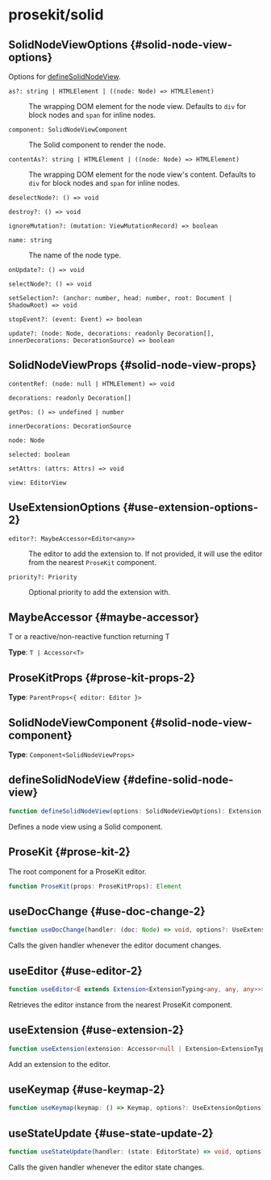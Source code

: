# prosekit/solid

## SolidNodeViewOptions {#solid-node-view-options}

Options for [defineSolidNodeView](solid.md#define-solid-node-view).

<dl>

<dt>

`as?: string | HTMLElement | ((node: Node) => HTMLElement)`

</dt>

<dd>

The wrapping DOM element for the node view. Defaults to `div` for block nodes and `span` for inline nodes.

</dd>

<dt>

`component: SolidNodeViewComponent`

</dt>

<dd>

The Solid component to render the node.

</dd>

<dt>

`contentAs?: string | HTMLElement | ((node: Node) => HTMLElement)`

</dt>

<dd>

The wrapping DOM element for the node view's content. Defaults to `div` for block nodes and `span` for inline nodes.

</dd>

<dt>

`deselectNode?: () => void`

</dt>

<dd>

</dd>

<dt>

`destroy?: () => void`

</dt>

<dd>

</dd>

<dt>

`ignoreMutation?: (mutation: ViewMutationRecord) => boolean`

</dt>

<dd>

</dd>

<dt>

`name: string`

</dt>

<dd>

The name of the node type.

</dd>

<dt>

`onUpdate?: () => void`

</dt>

<dd>

</dd>

<dt>

`selectNode?: () => void`

</dt>

<dd>

</dd>

<dt>

`setSelection?: (anchor: number, head: number, root: Document | ShadowRoot) => void`

</dt>

<dd>

</dd>

<dt>

`stopEvent?: (event: Event) => boolean`

</dt>

<dd>

</dd>

<dt>

`update?: (node: Node, decorations: readonly Decoration[], innerDecorations: DecorationSource) => boolean`

</dt>

<dd>

</dd>

</dl>

## SolidNodeViewProps {#solid-node-view-props}

<dl>

<dt>

`contentRef: (node: null | HTMLElement) => void`

</dt>

<dd>

</dd>

<dt>

`decorations: readonly Decoration[]`

</dt>

<dd>

</dd>

<dt>

`getPos: () => undefined | number`

</dt>

<dd>

</dd>

<dt>

`innerDecorations: DecorationSource`

</dt>

<dd>

</dd>

<dt>

`node: Node`

</dt>

<dd>

</dd>

<dt>

`selected: boolean`

</dt>

<dd>

</dd>

<dt>

`setAttrs: (attrs: Attrs) => void`

</dt>

<dd>

</dd>

<dt>

`view: EditorView`

</dt>

<dd>

</dd>

</dl>

## UseExtensionOptions {#use-extension-options-2}

<dl>

<dt>

`editor?: MaybeAccessor<Editor<any>>`

</dt>

<dd>

The editor to add the extension to. If not provided, it will use the
editor from the nearest `ProseKit` component.

</dd>

<dt>

`priority?: Priority`

</dt>

<dd>

Optional priority to add the extension with.

</dd>

</dl>

## MaybeAccessor {#maybe-accessor}

T or a reactive/non-reactive function returning T

**Type**: `T | Accessor<T>`

## ProseKitProps {#prose-kit-props-2}

**Type**: `ParentProps<{ editor: Editor }>`

## SolidNodeViewComponent {#solid-node-view-component}

**Type**: `Component<SolidNodeViewProps>`

## defineSolidNodeView {#define-solid-node-view}

```ts
function defineSolidNodeView(options: SolidNodeViewOptions): Extension
```

Defines a node view using a Solid component.

## ProseKit {#prose-kit-2}

The root component for a ProseKit editor.

```ts
function ProseKit(props: ProseKitProps): Element
```

## useDocChange {#use-doc-change-2}

```ts
function useDocChange(handler: (doc: Node) => void, options?: UseExtensionOptions): void
```

Calls the given handler whenever the editor document changes.

## useEditor {#use-editor-2}

```ts
function useEditor<E extends Extension<ExtensionTyping<any, any, any>>>(options?: { update?: boolean }): () => Editor<E>
```

Retrieves the editor instance from the nearest ProseKit component.

## useExtension {#use-extension-2}

```ts
function useExtension(extension: Accessor<null | Extension<ExtensionTyping<any, any, any>>>, options?: UseExtensionOptions): void
```

Add an extension to the editor.

## useKeymap {#use-keymap-2}

```ts
function useKeymap(keymap: () => Keymap, options?: UseExtensionOptions): void
```

## useStateUpdate {#use-state-update-2}

```ts
function useStateUpdate(handler: (state: EditorState) => void, options?: UseExtensionOptions): void
```

Calls the given handler whenever the editor state changes.
